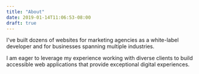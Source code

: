 ```yaml
---
title: "About"
date: 2019-01-14T11:06:53-08:00
draft: true
---
```


I've built dozens of websites for marketing agencies as a white-label developer and for businesses spanning multiple industries.

I am eager to leverage my experience working with diverse clients to build accessible web applications that provide exceptional digital experiences.
